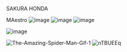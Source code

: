
SAKURA HONDA

MAestro
![image](https://github.com/user-attachments/assets/05d00ece-5364-47d3-853d-55e3b93fce97)
![image](https://github.com/user-attachments/assets/a0bf5b15-1dfa-41f7-8950-8ecbd4b2d4de)
![image](https://github.com/user-attachments/assets/37ad1dd5-1ba7-40c2-8c65-e21e17a7731f)

![image](https://github.com/user-attachments/assets/acd5575e-cea8-4ef0-81fc-ce966c00075c)


![The-Amazing-Spider-Man-Gif-1](https://github.com/user-attachments/assets/dcd568ba-ee58-47ab-8fce-f9ada9233c47)
![nTBUEEq](https://github.com/user-attachments/assets/50d51f52-5026-4535-a93a-4d0db11e3638)
